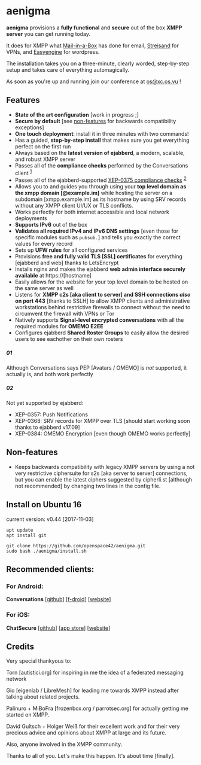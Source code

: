 # aenigma

**aenigma** provisions a **fully functional** and **secure** out of the box **XMPP server** you can get running today.

It does for XMPP what [Mail-in-a-Box](https://github.com/mail-in-a-box/mailinabox) has done for email, [Streisand](https://github.com/StreisandEffect/streisand) for VPNs, and [Easyengine](https://easyengine.io/) for wordpress.

The installation takes you on a three-minute, clearly worded, step-by-step setup and takes care of everything automagically.

As soon as you're up and running join our conference at os@xc.os.vu !

## Features

* **State of the art configuration** [work in progress ;]
* **Secure by default** [see [non-features](#non-features) for backwards compatibility exceptions]
* **One touch deployment**: install it in three minutes with two commands!
* Has a guided, **step-by-step install** that makes sure you get everything perfect on the first run
* Always based on the **latest version of ejabberd**, a modern, scalable, and robust XMPP server
* Passes all of the **compliance checks** performed by the Conversations client <sup>[1](#01)
* Passes all of the ejabberd-supported [XEP-0375 compliance checks](https://github.com/iNPUTmice/ComplianceTester) <sup>[2](#02)
* Allows you to and guides you through using your **top level domain as the xmpp domain [@example.im]** while hosting the server on a subdomain [xmpp.example.im] as its hostname by using SRV records without any XMPP client UI/UX or TLS conflicts.
* Works perfectly for both internet accessible and local network deployments
* **Supports IPv6** out of the box
* **Validates all required IPv4 and IPv6 DNS settings** [even those for specific modules such as `pubsub.`] and tells you exactly the correct values for every record
* Sets up **UFW rules** for all configured services
* Provisions **free and fully valid TLS [SSL] certificates** for everything [ejabberd and web] thanks to LetsEncrypt
* Installs nginx and makes the ejabberd **web admin interface securely available** at https://[hostname]
* Easily allows for the website for your top level domain to be hosted on the same server as well
* Listens for **XMPP c2s [aka client to server] and SSH connections *also* on port 443** [thanks to SSLH] to allow XMPP clients and administrative workstations behind restrictive firewalls to connect without the need to circumvent the firewall with VPNs or Tor
* Natively supports **Signal-level encrypted conversations** with all the required modules for **OMEMO E2EE**
* Configures ejabberd **Shared Roster Groups** to easily allow the desired users to see eachother on their own rosters

##### 01

Although Conversations says PEP [Avatars / OMEMO] is *not* supported, it actually is, and both work perfectly

##### 02

Not yet supported by ejabberd:

* XEP-0357: Push Notifications
* XEP-0368: SRV records for XMPP over TLS [should start working soon thanks to ejabberd v17.09]
* XEP-0384: OMEMO Encryption [even though OMEMO works perfectly]

## Non-features

* Keeps backwards compatibility with legacy XMPP servers by using a not very restrictive ciphersuite for s2s [aka server to server] connections, but you can enable the latest ciphers suggested by cipherli.st [although not recommended] by changing two lines in the config file.

## Install on Ubuntu 16

current version: v0.44 [2017-11-03]

```
apt update
apt install git
```

```
git clone https://github.com/openspace42/aenigma.git
sudo bash ./aenigma/install.sh
```

## Recommended clients:

### For Android:

**Conversations** [[github](https://github.com/siacs/Conversations)] [[f-droid](https://f-droid.org/packages/eu.siacs.conversations/)] [[website](https://conversations.im/)]

### For iOS:

**ChatSecure** [[github](https://github.com/chatsecure)] [[app store](https://itunes.apple.com/us/app/chatsecure/id464200063)] [[website](https://chatsecure.org/)]

## Credits

Very special thankyous to:

Torn [autistici.org] for inspiring in me the idea of a federated messaging network

Gio [eigenlab / LibreMesh] for leading me towards XMPP instead after talking about related projects.

Palinuro + MiBoFra [frozenbox.org / parrotsec.org] for actually getting me started on XMPP.

David Gultsch + Holger Weiß for their excellent work and for their very precious advice and opinions about XMPP at large and its future.

Also, anyone involved in the XMPP community.

Thanks to all of you. Let's make this happen. It's about time [finally].
